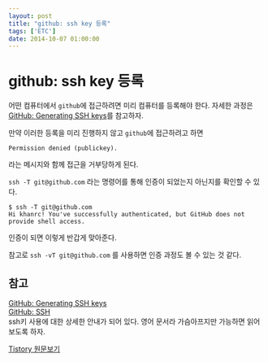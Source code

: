```yaml
---
layout: post
title: "github: ssh key 등록"
tags: ['ETC']
date: 2014-10-07 01:00:00
---
```

# github: ssh key 등록

어떤 컴퓨터에서 `github`에 접근하려면 미리 컴퓨터를 등록해야 한다. 자세한 과정은 [GitHub: Generating SSH keys](https://help.github.com/articles/generating-ssh-keys/)를 참고하자.

만약 이러한 등록을 미리 진행하지 않고 `github`에 접근하려고 하면
    
    
    Permission denied (publickey).
    

라는 메시지와 함께 접근을 거부당하게 된다.

`ssh -T git@github.com` 라는 명령어를 통해 인증이 되었는지 아닌지를 확인할 수 있다.
    
    
    $ ssh -T git@github.com
    Hi khanrc! You've successfully authenticated, but GitHub does not provide shell access.
    

인증이 되면 이렇게 반갑게 맞아준다.

참고로 `ssh -vT git@github.com` 를 사용하면 인증 과정도 볼 수 있는 것 같다.

## 참고

[GitHub: Generating SSH keys](https://help.github.com/articles/generating-ssh-keys/)  
[GitHub: SSH](https://help.github.com/categories/ssh/)  
ssh키 사용에 대한 상세한 안내가 되어 있다. 영어 문서라 가슴아프지만 가능하면 읽어보도록 하자.


[Tistory 원문보기](http://khanrc.tistory.com/50)

